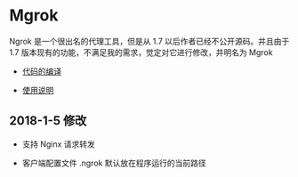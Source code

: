 # Mgrok

Ngrok 是一个很出名的代理工具，但是从 1.7 以后作者已经不公开源码。并且由于 1.7 版本现有的功能，不满足我的需求，觉定对它进行修改，并明名为 Mgrok

* [代码的编译](http://www.mgrok.cn/#mgrok_build)

* [使用说明](http://www.mgrok.cn/#usage)

## 2018-1-5 修改

* 支持 Nginx 请求转发

* 客户端配置文件 .ngrok 默认放在程序运行的当前路径


